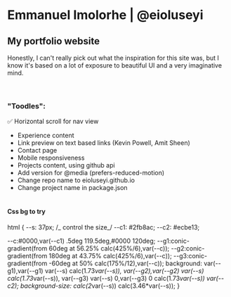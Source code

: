 # Emmanuel Imolorhe | @eioluseyi

## My portfolio website

Honestly, I can't really pick out what the inspiration for this site was, but I know it's based on a lot of exposure to beautiful UI and a very imaginative mind.
<br />  
<br />

### "Toodles":

✅ Horizontal scroll for nav view

- Experience content
- Link preview on text based links (Kevin Powell, Amit Sheen)
- Contact page
- Mobile responsiveness
- Projects content, using github api
- Add version for @media (prefers-reduced-motion)
- Change repo name to eioluseyi.github.io
- Change project name in package.json
  <br />
  <br />

#### Css bg to try

html {
--s: 37px; /_ control the size_/
--c1: #2fb8ac;
--c2: #ecbe13;

--c:#0000,var(--c1) .5deg 119.5deg,#0000 120deg;
--g1:conic-gradient(from 60deg at 56.25% calc(425%/6),var(--c));
--g2:conic-gradient(from 180deg at 43.75% calc(425%/6),var(--c));
--g3:conic-gradient(from -60deg at 50% calc(175%/12),var(--c));
background:
var(--g1),var(--g1) var(--s) calc(1.73*var(--s)),
var(--g2),var(--g2) var(--s) calc(1.73*var(--s)),
var(--g3) var(--s) 0,var(--g3) 0 calc(1.73*var(--s))
var(--c2);
background-size: calc(2*var(--s)) calc(3.46\*var(--s));
}
